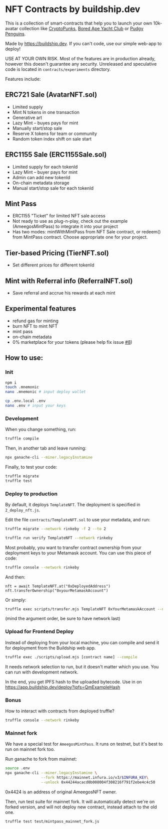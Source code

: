 # NFT Contracts by buildship.dev

This is a collection of smart-contracts that help you to launch your own 10k-avatar collection like [CryptoPunks](https://www.larvalabs.com/cryptopunks), [Bored Ape Yacht Club](https://boredapeyachtclub.com/) or [Pudgy Penguins](https://www.pudgypenguins.io/).

Made by https://buildship.dev. If you can't code, use our simple web-app to deploy!

USE AT YOUR OWN RISK. Most of the features are in production already, however this doesn't guarantee any security. Unreleased and speculative code is located in `contracts/experiments` directory.

Features include:

## ERC721 Sale (AvatarNFT.sol)
- Limited supply
- Mint N tokens in one transaction
- Generative art
- Lazy Mint – buyes pays for mint
- Manually start/stop sale
- Reserve X tokens for team or community
- Random token index shift on sale start

## ERC1155 Sale (ERC1155Sale.sol)
- Limited supply for each tokenId
- Lazy Mint – buyer pays for mint
- Admin can add new tokenId
- On-chain metadata storage
- Manual start/stop sale for each tokenId

## Mint Pass
- ERC1155 "Ticket" for limited NFT sale access
- Not ready to use as plug-n-play, check out the example (AmeegosMintPass) to integrate it into your project
- Has two modes: mintWithMintPass from NFT Sale contract, or redeem() from MintPass contract. Choose appropriate one for your project.

## Tier-based Pricing (TierNFT.sol)
- Set different prices for different tokenId

## Mint with Referral info (ReferralNFT.sol)
- Save referral and accrue his rewards at each mint

## Experimental features
- refund gas for minting
- burn NFT to mint NFT
- mint pass
- on-chain metadata
- 0% marketplace for your tokens (please help fix issue [#8](https://github.com/buildship-dev/nft-contracts/issues/8))

## How to use:

### Init

```bash
npm i
touch .mnemonic
nano .mnemonic # input deploy wallet

cp .env.local .env
nano .env # input your keys
```

### Development

When you change something, run:

```bash
truffle compile
```

Then, in another tab and leave running:

```bash
npx ganache-cli --miner.legacyInstamine
```

Finally, to test your code:

```bash
truffle migrate
truffle test
```

### Deploy to production

By default, it deploys `TemplateNFT`. The deployment is specified in `2_deploy_nft.js`.

Edit the file `contracts/TemplateNFT.sol` to use your metadata, and run:

```bash
truffle migrate --network rinkeby -f 2 --to 2

truffle run verify TemplateNFT --network rinkeby
```

Most probably, you want to transfer contract ownership from your deployment keys to your Metamask account. You can use this piece of code:

```bash
truffle console --network rinkeby
```

And then:
```
nft = await TemplateNFT.at("0xDeployedAddress")
nft.transferOwnership("0xyourMetamaskAccount")
```

Or simply:

```bash
truffle exec scripts/transfer.mjs TemplateNFT 0xYourMetamaskAccount --network rinkeby
```

(mind the argument order, be sure to have network last)

### Upload for Frontend Deploy

Instead of deploying from your local machine, you can compile and send it for deployment from  the Buildship web app.

```bash
truffle exec ./scripts/upload.mjs [contract name] --compile
```

It needs network selection to run, but it doesn't matter which you use. You can run with development network.

In the end, you get IPFS hash to the uploaded bytecode. Use in on https://app.buildship.dev/deploy?ipfs=QmExampleHash

### Bonus

How to interact with contracts from deployed truffle?

```bash
truffle console --network rinkeby
```

### Mainnet fork

We have a special test for `AmeegosMintPass`. It runs on testnet, but it's best to run on mainnet fork too.

Run ganache to fork from mainnet:

```bash
source .env
npx ganache-cli --miner.legacyInstamine \
                --fork https://mainnet.infura.io/v3/$INFURA_KEY\
                --unlock 0x44244acacd0b008004f308216f791f2ebe4c4c50
```

0x4424 is an address of original AmeegosNFT owner.

Then, run test suite for mainnet fork. It will automatically detect we're on forked version, and will not deploy new contract, instead attach to the old one.

```bash
truffle test test/mintpass_mainnet_fork.js
```



